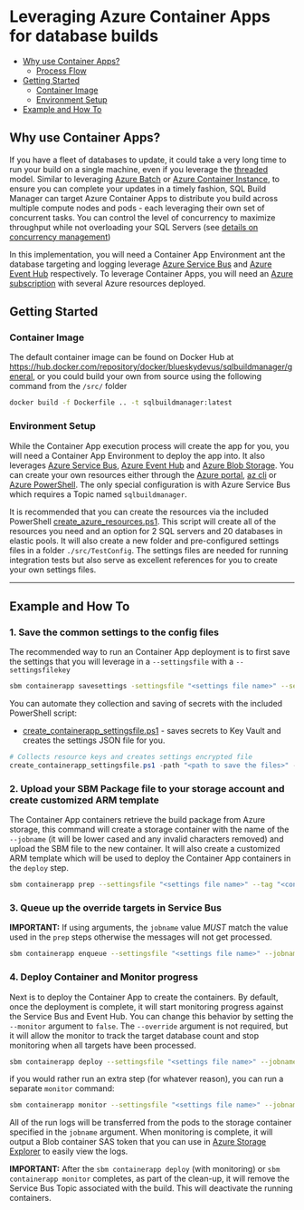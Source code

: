 # Leveraging Azure Container Apps for database builds

- [Why use Container Apps?](#why-use-container-apps)
  - [Process Flow](massively_parallel.md#azure-container-instance-process-flow)
- [Getting Started](#getting-started)
  - [Container Image](#container-image)
  - [Environment Setup](#environment-setup)
- [Example and How To](#example-and-how-to)

## Why use Container Apps?

If you have a fleet of databases to update, it could take a very long time to run your build on a single machine, even if you leverage the [threaded](threaded_build.md) model. Similar to leveraging [Azure Batch](azure_batch.md) or [Azure Container Instance](aci.md), to ensure you can complete your updates in a timely fashion, SQL Build Manager can target Azure Container Apps to distribute you build across multiple compute nodes and pods - each leveraging their own set of concurrent tasks. You can control the level of concurrency to maximize throughput while not overloading your SQL Servers (see [details on concurrency management](concurrency_options.md))

In this implementation, you will need a Container App Environment ant the database targeting and logging leverage [Azure Service Bus](https://azure.microsoft.com/en-us/services/service-bus/) and [Azure Event Hub](https://azure.microsoft.com/en-us/services/event-hubs) respectively. To leverage Container Apps, you will need an [Azure subscription](https://azure.microsoft.com/) with several Azure resources deployed.

## Getting Started

### Container Image

The default container image can be found on Docker Hub at https://hub.docker.com/repository/docker/blueskydevus/sqlbuildmanager/general, or you could build your own from source using the following command from the `/src/` folder

``` bash
docker build -f Dockerfile .. -t sqlbuildmanager:latest
```

### Environment Setup

While the Container App execution process will create the app for you, you will need a Container App Environment to deploy the app into. It also leverages [Azure Service Bus](https://azure.microsoft.com/en-us/services/service-bus/), [Azure Event Hub](https://azure.microsoft.com/en-us/services/event-hubs) and [Azure Blob Storage](https://azure.microsoft.com/en-us/services/storage/blobs/). You can create your own resources either through the [Azure portal](https://portal.azure.com), [az cli](https://docs.microsoft.com/en-us/cli/azure/install-azure-cli) or [Azure PowerShell](https://docs.microsoft.com/en-us/powershell/azure/). The only special configuration is with Azure Service Bus which requires a Topic named `sqlbuildmanager`.

It is recommended that you can create the resources via the included PowerShell [create_azure_resources.ps1](../scripts/templates/create_azure_resources.ps1). This script will create all of the resources you need and an option for 2 SQL servers and 20 databases in elastic pools. It will also create a new folder and pre-configured settings files in a folder `./src/TestConfig`. The settings files are needed for running integration tests but also serve as excellent references for you to create your own settings files.

----

## Example and How To

### 1. Save the common settings to the config files

The recommended way to run an Container App deployment is to first save the settings that you will leverage in a `--settingsfile` with a `--settingsfilekey`

``` bash
sbm containerapp savesettings -settingsfile "<settings file name>" --settingsfilekey "<settings file key name>" --environmentname "<container app env>" --location "<azure location of env>" --image "<container image name>" --imagetag "<image tag>" g "<environment resource group>" -sb "<service bus topic connection string>"  -kv "<Key Vault Name>" --storageaccountname "<storage acct name>" --storageaccountkey "<storage acct key>" -eh "<event hub connection string>" --defaultscripttimeout 500 --subscriptionid "<azure subscription id>" --force 
```

You can automate they collection and saving of secrets with the included PowerShell script:

- [create_containerapp_settingsfile.ps1](../scripts/templates/create_containerapp_settingsfile.ps1) - saves secrets to Key Vault and creates the settings JSON file for you.

``` PowerShell
# Collects resource keys and creates settings encrypted file
create_containerapp_settingsfile.ps1 -path "<path to save the files>" -resourceGroupName "<resource group with the KV and identity>" -containerAppEnvironmentName "<env name>" -containerRegistryName "<if using Azure Container registry>" -storageAccountName "<Name of storage account>" -eventHubNamespaceName "<Name of event hub namespace>" -serviceBusNamespaceName "<Name of service bus namespace>" -sqlUserName "<SQL user name" -sqlPassword "<SQL Password>" -withContainerRegistry ($true|$false) 
```

### 2. Upload your SBM Package file to your storage account and create customized ARM template

The Container App containers retrieve the build package from Azure storage, this command will create a storage container with the name of the `--jobname` (it will be lower cased and any invalid characters removed) and upload the SBM file to the new container. It will also create a customized ARM template which will be used to deploy the Container App containers in the `deploy` step.

``` bash
sbm containerapp prep --settingsfile "<settings file name>" --tag "<container version tag>" --jobname "<job name>" -P "<sbm package name>"
```

### 3. Queue up the override targets in Service Bus


**IMPORTANT:** If using arguments, the `jobname` value _MUST_ match the value used in the `prep` steps otherwise the messages will not get processed.

``` bash
sbm containerapp enqueue --settingsfile "<settings file name>" --jobname "<job name>" --concurrencytype "<concurrency type>" --override "<override file name>"
```

### 4. Deploy Container and Monitor progress

Next is to deploy the Container App to create the containers. By default, once the deployment is complete, it will start monitoring progress against the Service Bus and Event Hub. You can change this behavior by setting the `--monitor` argument to `false`. The `--override` argument is not required, but it will allow the monitor to track the target database count and stop monitoring when all targets have been processed.

``` bash
sbm containerapp deploy --settingsfile "<settings file name>" --jobname "<job name>" -P "<sbm package name>" --override "<override file name>" --monitor 
```

if you would rather run an extra step (for whatever reason), you can run a separate `monitor` command:

``` bash
sbm containerapp monitor --settingsfile "<settings file name>" --jobname "<job name>" --concurrencytype "<concurrency type>" --override "<override file name>"
```

 All of the run logs will be transferred from the pods to the storage container specified in the `jobname` argument. When monitoring is complete, it will output a Blob container SAS token that you can use in [Azure Storage Explorer](https://azure.microsoft.com/en-us/features/storage-explorer/) to easily view the logs.

 **IMPORTANT:** After the `sbm containerapp deploy` (with monitoring) or `sbm containerapp monitor` completes, as part of the clean-up, it will remove the Service Bus Topic associated with the build. This will deactivate the running containers.


